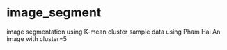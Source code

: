 # image_segment
image segmentation using K-mean cluster
sample data using Pham Hai An image with cluster=5
